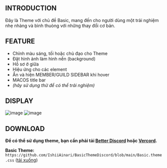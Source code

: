 ## INTRODUCTION
Đây là Theme với chủ đề Basic, mang đến cho người dùng một trải nghiệm nhẹ nhàng và bình thuòng với những thay đổi cơ bản.
## FEATURE
- Chỉnh màu sáng, tối hoặc chủ đạo cho Theme
- Đặt hình ảnh làm hình nền (background)
- Hồ sơ ở giữa
- Hiệu ứng cho các element
- Ẩn và hiện MEMBER/GUILD SIDEBAR khi hover
- MACOS title bar
- *(hãy sử dụng thử để có thể trải nghiệm)*

## DISPLAY
![image](https://github.com/IshiiAinari/Discord-Basic-Theme/assets/118045472/f72bc1f0-7719-489d-bcd7-fa5009083b78)
![image](https://github.com/IshiiAinari/Discord-Basic-Theme/assets/118045472/b3663529-7f95-4fd5-9758-46e4c6f7b8c8)

## DOWNLOAD
**Để có thể sử dụng theme, bạn cần phải tải [Better Discord](https://github.com/BetterDiscord/Installer/releases/latest/download/BetterDiscord-Windows.exe) hoặc [Vercord](https://github.com/Vencord/Installer/releases/latest/download/VencordInstaller.exe).**

**Basic Theme:** `https://github.com/IshiiAinari/BasicThemeDiscord/blob/main/Basic.theme.css` ([tải xuống](https://github.com/IshiiAinari/BasicThemeDiscord/blob/main/Basic.theme.css))

